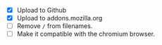 - [x] Upload to Github
- [x] Upload to addons.mozilla.org
- [ ] Remove `/` from filenames.
- [ ] Make it compatible with the chromium browser.
